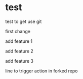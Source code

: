 # test
test to get use git

first change

add feature 1

add feature 2

add feature 3

line to trigger action in forked repo
